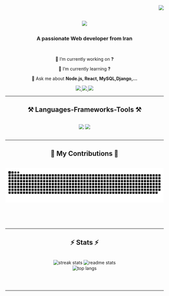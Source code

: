 <img align="right" src="https://visitor-badge.laobi.icu/badge?page_id=Masgarpoor.Masgarpoor" />

<h1 align="center">
    <img src="https://readme-typing-svg.herokuapp.com/?font=Righteous&size=35&center=true&vCenter=true&width=500&height=70&duration=4000&lines=Hi+There!+👋;+I'm+Mohammad+Asgarpoor!;" />
</h1>

<h3 align="center">A passionate Web developer from Iran</h3>

<br/>

<div align="center">
 
 🔭 I’m currently working on **?**
 
 🌱 I’m currently learning **?**

💬 Ask me about **Node.js, React, MySQL,Django,...**

 </div>
 
<div align="center"> 
  <a href="mailto:pycodemaestro@gmail.com">
    <img src="https://img.shields.io/badge/Gmail-333333?style=for-the-badge&logo=gmail&logoColor=red" />
  </a>
  <a href="https://www.linkedin.com/in/masgarpoor" target="_blank">
    <img src="https://img.shields.io/badge/LinkedIn-0077B5?style=for-the-badge&logo=linkedin&logoColor=white" target="_blank" />
  </a>
  <a href="https://docs.google.com/document/d/1JwAwHr2oOCRwk7wO_iK2hKBCXOeB40KOMVWU4I7zhMo/edit?usp=sharing" target="_blank">
     <img src="https://img.shields.io/badge/Resume-FF5722?style=for-the-badge&logo=todoist&logoColor=white" target="_blank" /> <!-- sqlite, safari, google-chrome are other good icon options -->
  </a>
</div>

 <hr/>
 
<h2 align="center">⚒️ Languages-Frameworks-Tools ⚒️</h2>
<br/>
<div align="center">
    <img src="https://skillicons.dev/icons?i=react,html,css,vscode,github,git,r" />
    <img src="https://skillicons.dev/icons?i=javascript,nodejs,express,typescript,python,django,mysql" /><br>
</div>

<br/>
<hr/>

<div align="center">
  <h2>🐍 My Contributions 🐍</h2>
  <br>
  <img alt="snake eating my contributions" src="https://raw.githubusercontent.com/salesp07/salesp07/output/github-contribution-grid-snake.svg" />
  
  <br/><br/><br/>
</div>

<hr/>

<h2 align="center">⚡ Stats ⚡</h2>
<br>
<div align=center>
  <img width=390 src="https://github-readme-streak-stats-Masgarpoor.vercel.app/?user=Masgarpoor&count_private=true&theme=react&border_radius=10" alt="streak stats"/>
  <img width=390 src="https://github-readme-stats-Masgarpoor.vercel.app/api?username=Masgarpoor&count_private=true&show_icons=true&theme=react&rank_icon=github&border_radius=10" alt="readme stats" />
  <br/>
  <img width=325 align="center" src="https://github-readme-stats-Masgarpoor.vercel.app/api/top-langs/?username=Masgarpoor&hide=HTML&langs_count=8&layout=compact&theme=react&border_radius=10&size_weight=0.5&count_weight=0.5&exclude_repo=github-readme-stats" alt="top langs" />
</div>

<br/><br/>

<hr/>
<br/>
